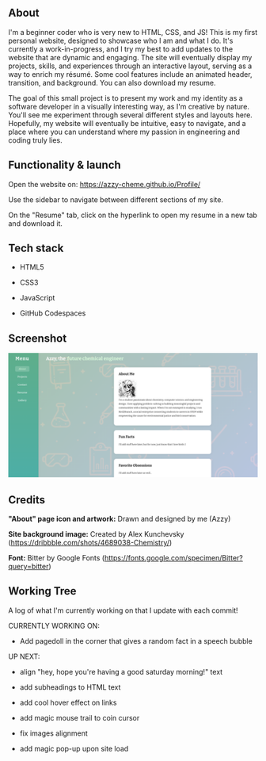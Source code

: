 ## About

I'm a beginner coder who is very new to HTML, CSS, and JS! This is my first personal website, designed to showcase who I am and what I do. It's currently a work-in-progress, and I try my best to add updates to the website that are dynamic and engaging. The site will eventually display my projects, skills, and experiences through an interactive layout, serving as a way to enrich my résumé. Some cool features include an animated header, transition, and background. You can also download my resume.

The goal of this small project is to present my work and my identity as a software developer in a visually interesting way, as I'm creative by nature. You'll see me experiment through several different styles and layouts here. Hopefully, my website will eventually be intuitive, easy to navigate, and a place where you can understand where my passion in engineering and coding truly lies. 

## Functionality & launch

Open the website on: https://azzy-cheme.github.io/Profile/

Use the sidebar to navigate between different sections of my site. 

On the "Resume" tab, click on the hyperlink to open my resume in a new tab and download it.

## Tech stack

- HTML5

- CSS3

- JavaScript

- GitHub Codespaces

## Screenshot

![Screenshot of the website in action.](https://raw.githubusercontent.com/azzy-chemE/Profile/refs/heads/main/Screenshot%202025-09-07%2017.26.00.png) 

## Credits

**"About" page icon and artwork:** Drawn and designed by me (Azzy)

**Site background image:** Created by Alex Kunchevsky (https://dribbble.com/shots/4689038-Chemistry/)

**Font:** Bitter by Google Fonts (https://fonts.google.com/specimen/Bitter?query=bitter)

## Working Tree

A log of what I'm currently working on that I update with each commit!

CURRENTLY WORKING ON:

- Add pagedoll in the corner that gives a random fact in a speech bubble

UP NEXT:

- align "hey, hope you're having a good saturday morning!" text

- add subheadings to HTML text

- add cool hover effect on links 

- add magic mouse trail to coin cursor

- fix images alignment

- add magic pop-up upon site load